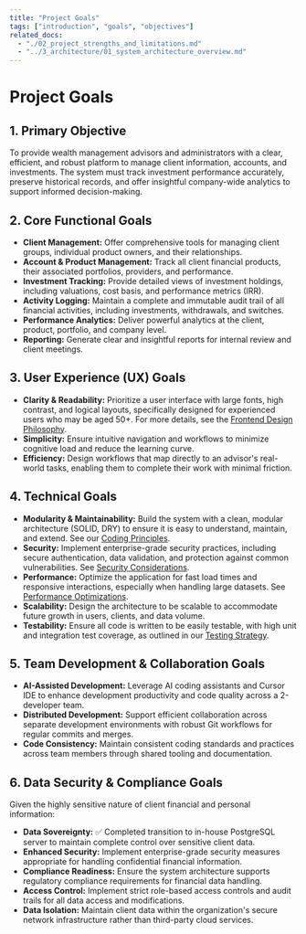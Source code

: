 ```yaml
---
title: "Project Goals"
tags: ["introduction", "goals", "objectives"]
related_docs:
  - "./02_project_strengths_and_limitations.md"
  - "../3_architecture/01_system_architecture_overview.md"
---
```

# Project Goals

## 1. Primary Objective

To provide wealth management advisors and administrators with a clear, efficient, and robust platform to manage client information, accounts, and investments. The system must track investment performance accurately, preserve historical records, and offer insightful company-wide analytics to support informed decision-making.

## 2. Core Functional Goals

- **Client Management:** Offer comprehensive tools for managing client groups, individual product owners, and their relationships.
- **Account & Product Management:** Track all client financial products, their associated portfolios, providers, and performance.
- **Investment Tracking:** Provide detailed views of investment holdings, including valuations, cost basis, and performance metrics (IRR).
- **Activity Logging:** Maintain a complete and immutable audit trail of all financial activities, including investments, withdrawals, and switches.
- **Performance Analytics:** Deliver powerful analytics at the client, product, portfolio, and company level.
- **Reporting:** Generate clear and insightful reports for internal review and client meetings.

## 3. User Experience (UX) Goals

- **Clarity & Readability:** Prioritize a user interface with large fonts, high contrast, and logical layouts, specifically designed for experienced users who may be aged 50+. For more details, see the [Frontend Design Philosophy](../5_frontend_guide/01_design_philosophy.md).
- **Simplicity:** Ensure intuitive navigation and workflows to minimize cognitive load and reduce the learning curve.
- **Efficiency:** Design workflows that map directly to an advisor's real-world tasks, enabling them to complete their work with minimal friction.

## 4. Technical Goals

- **Modularity & Maintainability:** Build the system with a clean, modular architecture (SOLID, DRY) to ensure it is easy to understand, maintain, and extend. See our [Coding Principles](../4_development_standards/01_coding_principles.md).
- **Security:** Implement enterprise-grade security practices, including secure authentication, data validation, and protection against common vulnerabilities. See [Security Considerations](../6_advanced/01_security_considerations.md).
- **Performance:** Optimize the application for fast load times and responsive interactions, especially when handling large datasets. See [Performance Optimizations](../6_advanced/02_performance_optimizations.md).
- **Scalability:** Design the architecture to be scalable to accommodate future growth in users, clients, and data volume.
- **Testability:** Ensure all code is written to be easily testable, with high unit and integration test coverage, as outlined in our [Testing Strategy](../4_development_standards/03_testing_strategy.md).

## 5. Team Development & Collaboration Goals

- **AI-Assisted Development:** Leverage AI coding assistants and Cursor IDE to enhance development productivity and code quality across a 2-developer team.
- **Distributed Development:** Support efficient collaboration across separate development environments with robust Git workflows for regular commits and merges.
- **Code Consistency:** Maintain consistent coding standards and practices across team members through shared tooling and documentation.

## 6. Data Security & Compliance Goals

Given the highly sensitive nature of client financial and personal information:

- **Data Sovereignty:** ✅ Completed transition to in-house PostgreSQL server to maintain complete control over sensitive client data.
- **Enhanced Security:** Implement enterprise-grade security measures appropriate for handling confidential financial information.
- **Compliance Readiness:** Ensure the system architecture supports regulatory compliance requirements for financial data handling.
- **Access Control:** Implement strict role-based access controls and audit trails for all data access and modifications.
- **Data Isolation:** Maintain client data within the organization's secure network infrastructure rather than third-party cloud services. 